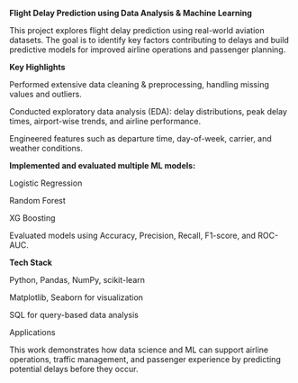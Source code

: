 **Flight Delay Prediction using Data Analysis & Machine Learning**

This project explores flight delay prediction using real-world aviation datasets. The goal is to identify key factors contributing to delays and build predictive models for improved airline operations and passenger planning.

**Key Highlights**

Performed extensive data cleaning & preprocessing, handling missing values and outliers.

Conducted exploratory data analysis (EDA): delay distributions, peak delay times, airport-wise trends, and airline performance.

Engineered features such as departure time, day-of-week, carrier, and weather conditions.

**Implemented and evaluated multiple ML models:**

Logistic Regression

Random Forest

XG Boosting

Evaluated models using Accuracy, Precision, Recall, F1-score, and ROC-AUC.

**Tech Stack**

Python, Pandas, NumPy, scikit-learn

Matplotlib, Seaborn for visualization

SQL for query-based data analysis

Applications

This work demonstrates how data science and ML can support airline operations, traffic management, and passenger experience by predicting potential delays before they occur.
